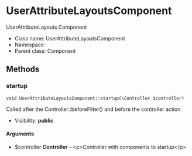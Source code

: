 UserAttributeLayoutsComponent
===============

UserAttributeLayouts Component




* Class name: UserAttributeLayoutsComponent
* Namespace: 
* Parent class: Component







Methods
-------


### startup

    void UserAttributeLayoutsComponent::startup(\Controller $controller)

Called after the Controller::beforeFilter() and before the controller action



* Visibility: **public**


#### Arguments
* $controller **Controller** - &lt;p&gt;Controller with components to startup&lt;/p&gt;


